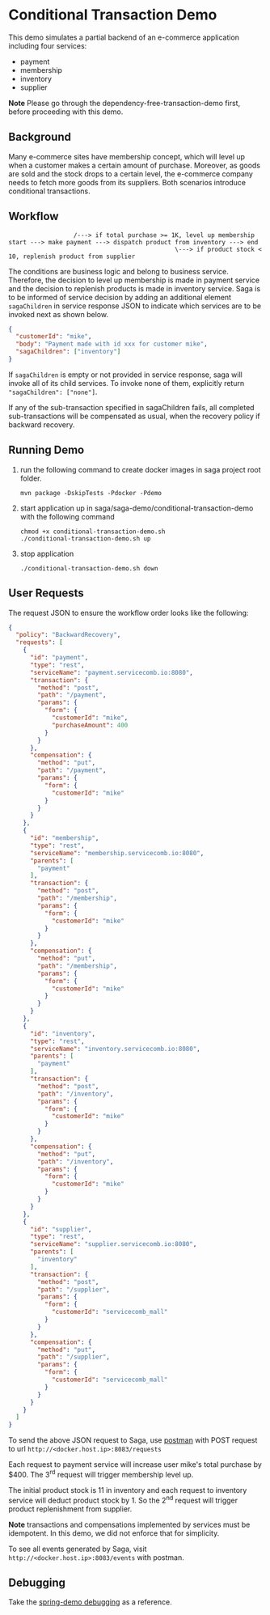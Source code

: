 # Conditional Transaction Demo
This demo simulates a partial backend of an e-commerce application including four services:
* payment
* membership
* inventory
* supplier

**Note** Please go through the dependency-free-transaction-demo first, before proceeding with this demo. 

## Background
Many e-commerce sites have membership concept, which will level up when a customer makes a certain amount of purchase.
Moreover, as goods are sold and the stock drops to a certain level, the e-commerce company needs to fetch more goods from
its suppliers. Both scenarios introduce conditional transactions. 

## Workflow
```
                  /---> if total purchase >= 1K, level up membership
start ---> make payment ---> dispatch product from inventory ---> end
                                              \---> if product stock < 10, replenish product from supplier 
```
The conditions are business logic and belong to business service. Therefore, the decision to level up membership is made
in payment service and the decision to replenish products is made in inventory service. Saga is to be informed of service
decision by adding an additional element `sagaChildren` in service response JSON to indicate which services are to be invoked
next as shown below.
```json
{
  "customerId": "mike",
  "body": "Payment made with id xxx for customer mike",
  "sagaChildren": ["inventory"] 
}
```

If `sagaChildren` is empty or not provided in service response, saga will invoke all of its child services. To invoke none
of them, explicitly return `"sagaChildren": ["none"]`.

If any of the sub-transaction specified in sagaChildren fails, all completed sub-transactions will be compensated as usual,
when the recovery policy if backward recovery. 

## Running Demo
1. run the following command to create docker images in saga project root folder.
	```
	mvn package -DskipTests -Pdocker -Pdemo
	```

2. start application up in saga/saga-demo/conditional-transaction-demo with the following command
    ```
    chmod +x conditional-transaction-demo.sh
    ./conditional-transaction-demo.sh up
    ```
3. stop application
   ```
   ./conditional-transaction-demo.sh down
   ```

## User Requests
The request JSON to ensure the workflow order looks like the following:
```json
{
  "policy": "BackwardRecovery",
  "requests": [
    {
      "id": "payment",
      "type": "rest",
      "serviceName": "payment.servicecomb.io:8080",
      "transaction": {
        "method": "post",
        "path": "/payment",
        "params": {
          "form": {
            "customerId": "mike",
            "purchaseAmount": 400
          }
        }
      },
      "compensation": {
        "method": "put",
        "path": "/payment",
        "params": {
          "form": {
            "customerId": "mike"
          }
        }
      }
    },
    {
      "id": "membership",
      "type": "rest",
      "serviceName": "membership.servicecomb.io:8080",
      "parents": [
        "payment"
      ],
      "transaction": {
        "method": "post",
        "path": "/membership",
        "params": {
          "form": {
            "customerId": "mike"
          }
        }
      },
      "compensation": {
        "method": "put",
        "path": "/membership",
        "params": {
          "form": {
            "customerId": "mike"
          }
        }
      }
    },
    {
      "id": "inventory",
      "type": "rest",
      "serviceName": "inventory.servicecomb.io:8080",
      "parents": [
        "payment"
      ],
      "transaction": {
        "method": "post",
        "path": "/inventory",
        "params": {
          "form": {
            "customerId": "mike"
          }
        }
      },
      "compensation": {
        "method": "put",
        "path": "/inventory",
        "params": {
          "form": {
            "customerId": "mike"
          }
        }
      }
    },
    {
      "id": "supplier",
      "type": "rest",
      "serviceName": "supplier.servicecomb.io:8080",
      "parents": [
        "inventory"
      ],
      "transaction": {
        "method": "post",
        "path": "/supplier",
        "params": {
          "form": {
            "customerId": "servicecomb_mall"
          }
        }
      },
      "compensation": {
        "method": "put",
        "path": "/supplier",
        "params": {
          "form": {
            "customerId": "servicecomb_mall"
          }
        }
      }
    }
  ]
}

```

To send the above JSON request to Saga, use [postman](https://www.getpostman.com/postman) with POST request to url `http://<docker.host.ip>:8083/requests`

Each request to payment service will increase user mike's total purchase by $400. The 3<sup>rd</sup> request will trigger 
membership level up.

The initial product stock is 11 in inventory and each request to inventory service will deduct product stock by 1. 
So the 2<sup>nd</sup> request will trigger product replenishment from supplier.

**Note** transactions and compensations implemented by services must be idempotent. In this demo, we did not enforce that
for simplicity.

To see all events generated by Saga, visit `http://<docker.host.ip>:8083/events` with postman.

## Debugging
Take the [spring-demo debugging](../saga-spring-demo#debugging) as a reference.

